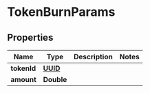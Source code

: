 
# TokenBurnParams

## Properties
Name | Type | Description | Notes
------------ | ------------- | ------------- | -------------
**tokenId** | [**UUID**](UUID.md) |  | 
**amount** | **Double** |  | 



